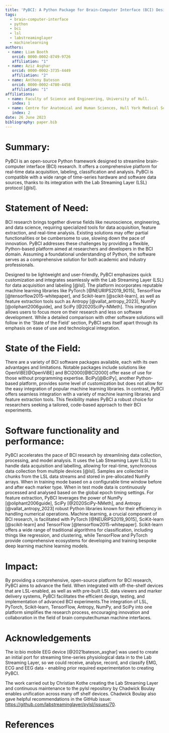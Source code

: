 ```yaml
---
title: 'PyBCI: A Python Package for Brain-Computer Interface (BCI) Design'
tags:
  - brain-computer-interface
  - python
  - bci
  - lsl
  - labstreaminglayer
  - machinelearning
authors:
 - name: Liam Booth
   orcid: 0000-0002-8749-9726
   affiliation: "1"
 - name: Aziz Asghar
   orcid: 0000-0002-3735-4449
   affiliation: "2"
 - name: Anthony Bateson
   orcid: 0000-0002-4780-4458
   affiliation: "1"
affiliations:
 - name: Faculty of Science and Engineering, University of Hull.
   index: 1
 - name: Centre for Anatomical and Human Sciences, Hull York Medical School, University of Hull.
   index: 2
date: 26 June 2023
bibliography: paper.bib
---
```


# Summary:
PyBCI is an open-source Python framework designed to streamline brain-computer interface (BCI) research. It offers a comprehensive platform for real-time data acquisition, labeling, classification and analysis. PyBCI is compatible with a wide range of time-series hardware and software data sources, thanks to its integration with the Lab Streaming Layer (LSL) protocol [@lsl].

# Statement of Need:

BCI research brings together diverse fields like neuroscience, engineering, and data science, requiring specialized tools for data acquisition, feature extraction, and real-time analysis. Existing solutions may offer partial functionalities or be cumbersome to use, slowing down the pace of innovation. PyBCI addresses these challenges by providing a flexible, Python-based platform aimed at researchers and developers in the BCI domain. Assuming a foundational understanding of Python, the software serves as a comprehensive solution for both academic and industry professionals.

Designed to be lightweight and user-friendly, PyBCI emphasizes quick customization and integrates seamlessly with the Lab Streaming Layer (LSL) for data acquisition and labeling [@lsl]. The platform incorporates reputable machine learning libraries like PyTorch [@NEURIPS2019_9015], TensorFlow [@tensorflow2015-whitepaper], and Scikit-learn [@scikit-learn], as well as feature extraction tools such as Antropy [@vallat_antropy_2023], NumPy [@oliphant2006guide], and SciPy [@2020SciPy-NMeth]. This integration allows users to focus more on their research and less on software development. While a detailed comparison with other software solutions will follow in the 'State of the Field' section, PyBCI sets itself apart through its emphasis on ease of use and technological integration.

# State of the Field:

There are a variety of BCI software packages available, each with its own advantages and limitations. Notable packages include solutions like OpenViBE[@OpenViBE] and BCI2000[@BCI2000] offer ease of use for those without programming expertise. BciPy[@BciPy], another Python-based platform, provides some level of customization but does not allow for the easy integration of popular machine learning libraries. In contrast, PyBCI offers seamless integration with a variety of machine learning libraries and feature extraction tools. This flexibility makes PyBCI a robust choice for researchers seeking a tailored, code-based approach to their BCI experiments.

# Software functionality and performance:

PyBCI accelerates the pace of BCI research by streamlining data collection, processing, and model analysis. It uses the Lab Streaming Layer (LSL) to handle data acquisition and labelling, allowing for real-time, synchronous data collection from multiple devices [@lsl]. Samples are collected in chunks from the LSL data streams and stored in pre-allocated NumPy arrays. When in training mode based on a configurable time window before and after each marker type. When in test mode data is continuously processed and analysed based on the global epoch timing settings.  For feature extraction, PyBCI leverages the power of NumPy [@oliphant2006guide], SciPy [@2020SciPy-NMeth], and Antropy [@vallat_antropy_2023] robust Python libraries known for their efficiency in handling numerical operations. Machine learning, a crucial component of BCI research, is facilitated with PyTorch [@NEURIPS2019_9015], SciKit-learn [@scikit-learn] and TensorFlow [@tensorflow2015-whitepaper]. Scikit-learn offers a wide range of traditional algorithms for classification, including things like regression, and clustering, while TensorFlow and PyTorch provide comprehensive ecosystems for developing and training bespoke deep learning machine learning models.

# Impact:

By providing a comprehensive, open-source platform for BCI research, PyBCI aims to advance the field. When integrated with off-the-shelf devices that are LSL-enabled, as well as with pre-built LSL data viewers and marker delivery systems, PyBCI facilitates the efficient design, testing, and implementation of advanced BCI experiments.The integration of LSL, PyTorch, Scikit-learn, TensorFlow, Antropy, NumPy, and SciPy into one platform simplifies the research process, encouraging innovation and collaboration in the field of brain computer/human machine interfaces.

# Acknowledgements

The io:bio mobile EEG device [@2021bateson_asghar] was used to create an initial port for streaming time-series physiological data in to the Lab Streaming Layer, so we could receive, analyse, record, and classify EMG, ECG and EEG data - enabling prior required experimentation to creating PyBCI.

The work carried out by Christian Kothe creating the Lab Streaming Layer and continuous maintenance to the pylsl repository by Chadwick Boulay enables unification across many off shelf devices. Chadwick Boulay also gave helpful recommendations in the GitHub issue: https://github.com/labstreaminglayer/pylsl/issues/70.

# References
